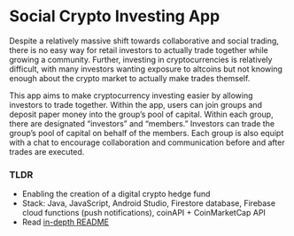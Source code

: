 # Social Crypto Investing App
Despite a relatively massive shift towards collaborative and social trading, there is no easy way for retail investors to actually trade together while growing a community. Further, investing in cryptocurrencies is relatively difficult, with many investors wanting exposure to altcoins but not knowing enough about the crypto market to actually make trades themself.

This app aims to make cryptocurrency investing easier by allowing investors to trade together. Within the app, users can join groups and deposit paper money into the group’s pool of capital. Within each group, there are designated “investors” and “members.” Investors can trade the group’s pool of capital on behalf of the members. Each group is also equipt with a chat to encourage collaboration and communication before and after trades are executed. 

### TLDR
- Enabling the creation of a digital crypto hedge fund
- Stack: Java, JavaScript, Android Studio, Firestore database, Firebase cloud functions (push notifications), coinAPI + CoinMarketCap API
- Read [in-depth README](https://github.com/mateega/social-investing-android-app/blob/main/in-depth-README.md)
